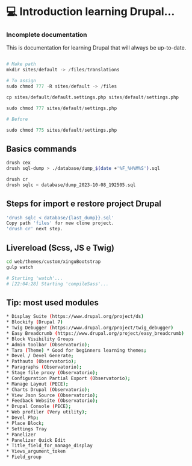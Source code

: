 # 💻 Introduction learning Drupal...

### Incomplete documentation

This is documentation for learning Drupal that will always be up-to-date.

```python   

# Make path
mkdir sites/default -> /files/translations

# To assign 
sudo chmod 777 -R sites/default -> /files

cp sites/default/default.settings.php sites/default/settings.php

sudo chmod 777 sites/default/settings.php

# Before 

sudo chmod 775 sites/default/settings.php

```

## Basics commands

```bash
drush cex 
drush sql-dump > ./database/dump_$(date +'%F_%H%M%S').sql

drush cr
drush sqlc < database/dump_2023-10-08_192505.sql

```

## Steps for import e restore project Drupal

```bash
'drush sqlc < database/{last_dump}}.sql'
Copy path 'files' for new clone project.
'drush cr' next step.

```

## Livereload (Scss, JS e Twig)

```bash
cd web/themes/custom/xinguBootstrap
gulp watch

# Starting 'watch'...
# [22:04:28] Starting 'compileSass'...

```

## Tip: most used modules

```bash
* Display Suite (https://www.drupal.org/project/ds)
* Blockify (Drupal 7)
* Twig Debugger (https://www.drupal.org/project/twig_debugger)
* Easy Breadcrumb (https://www.drupal.org/project/easy_breadcrumb)
* Block Visibility Groups
* Admin toolbar (Observatorio);
* Tara (Theme) * Good for beginners learning themes;
* Devel / Devel Generate;
* Pathauto (Observatorio);
* Paragraphs (Observatorio);
* Stage file proxy (Observatorio);
* Configuration Partial Export (Observatorio);
* Manage Layout (PECE);
* Charts Drupal (Observatorio);
* View Json Source (Observatorio);
* Feedback Website (Observatorio);
* Drupal Console (PECE);
* Web profiler (Very utility);
* Devel Php;
* Place Block;
* Settings Tray
* Panelizer
* Panelizer Quick Edit
* Title_field_for_manage_display
* Views_argument_token
* Field_group
```
